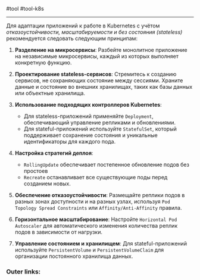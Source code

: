 #tool #tool-k8s

---
Для адаптации приложений к работе в Kubernetes с учётом *отказоустойчивости, масштабируемости и без состояния (stateless)* рекомендуется следовать следующим принципам:

1. **Разделение на микросервисы**: Разбейте монолитное приложение на независимые микросервисы, каждый из которых выполняет конкретную функцию. 
    
2. **Проектирование stateless-сервисов**: Стремитесь к созданию сервисов, не сохраняющих состояние между сессиями. Храните данные и состояние во внешних хранилищах, таких как базы данных или объектные хранилища. 
    
3. **Использование подходящих контроллеров Kubernetes**: 
	- Для stateless-приложений применяйте `Deployment`, обеспечивающий управление репликами и обновлениями. 
	- Для stateful-приложений используйте `StatefulSet`, который поддерживает сохранение состояния и уникальные идентификаторы для каждого пода.
    
4. **Настройка стратегий деплоя**: 
	- `RollingUpdate` обеспечивает постепенное обновление подов без простоев
	- `Recreate` останавливает все существующие поды перед созданием новых. 
    
5. **Обеспечение отказоустойчивости**: Размещайте реплики подов в разных зонах доступности и на разных узлах, используя `Pod Topology Spread Constraints` или `Affinity/Anti-Affinity` правила.
    
6. **Горизонтальное масштабирование**: Настройте `Horizontal Pod Autoscaler` для автоматического изменения количества реплик подов в зависимости от нагрузки. 
    
7. **Управление состоянием и хранилищем**: Для stateful-приложений используйте `PersistentVolume` и `PersistentVolumeClaim` для организации постоянного хранилища данных.

### Outer links:

